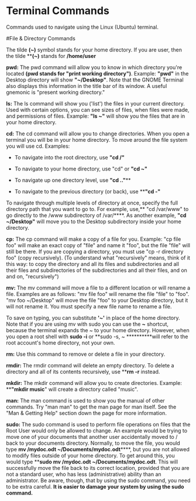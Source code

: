 # Terminal Commands
Commands used to navigate using the Linux (Ubuntu) terminal.

#File & Directory Commands

The tilde **(~)** symbol stands for your home directory. If you are user, then the tilde ****(~)** stands for **/home/user**

**pwd:** The pwd command will allow you to know in which directory you're located **(pwd stands for "print working directory")**. Example: **"pwd"** in the Desktop directory will show **"~/Desktop"**. Note that the GNOME Terminal also displays this information in the title bar of its window. A useful gnemonic is "present working directory."

**ls:** The ls command will show you ('list') the files in your current directory. Used with certain options, you can see sizes of files, when files were made, and permissions of files. Example: **"ls ~"** will show you the files that are in your home directory.

**cd:** The cd command will allow you to change directories. When you open a terminal you will be in your home directory. To move around the file system you will use cd. Examples:

+ To navigate into the root directory, use **"cd /"**

+ To navigate to your home directory, use "cd" or **"cd ~"**

+ To navigate up one directory level, use **"cd .."****

+ To navigate to the previous directory (or back), use ****"cd -"**

To navigate through multiple levels of directory at once, specify the full directory path that you want to go to. For example, use,** "cd /var/www" to go directly to the /www subdirectory of /var/****. As another example, **"cd ~/Desktop"** will move you to the Desktop subdirectory inside your home directory.

**cp:** The cp command will make a copy of a file for you. Example: "cp file foo" will make an exact copy of "file" and name it "foo", but the file "file" will still be there. If you are copying a directory, you must use "cp -r directory foo" (copy recursively). (To understand what "recursively" means, think of it this way: to copy the directory and all its files and subdirectories and all their files and subdirectories of the subdirectories and all their files, and on and on, "recursively")

**mv:** The mv command will move a file to a different location or will rename a file. Examples are as follows: "mv file foo" will rename the file "file" to "foo". "mv foo ~/Desktop" will move the file "foo" to your Desktop directory, but it will not rename it. You must specify a new file name to rename a file.

To save on typing, you can substitute **'~'** in place of the home directory.
Note that if you are using mv with sudo you can use the **~** shortcut, because the terminal expands the ~ to your home directory. However, when you open a root shell with **sudo -i** or **sudo -s, ~ **********will refer to the root account's home directory, not your own.

**rm:** Use this command to remove or delete a file in your directory.

**rmdir:** The rmdir command will delete an empty directory. To delete a directory and all of its contents recursively, use ********rm -r****** instead.

**mkdir:** The mkdir command will allow you to create directories. Example: ****"mkdir music**" will create a directory called "music".

**man:** The man command is used to show you the manual of other commands. Try "man man" to get the man page for man itself. See the "Man & Getting Help" section down the page for more information.

**sudo:** The sudo command is used to perform file operations on files that the Root User would only be allowed to change. An example would be trying to move one of your documents that another user accidentally moved to / back to your documents directory. Normally, to move the file, you would type **mv /mydoc.odt ~/Documents/mydoc.odt******, but you are not allowed to modify files outside of your home directory. To get around this, you would type ****sudo mv /mydoc.odt ~/Documents/mydoc.odt**. This will successfully move the file back to its correct location, provided that you are not a standard user, who has less (administrative) ability than an administrator. Be aware, though, that by using the sudo command, you need to be extra careful. **It is easier to damage your system by using the sudo command.**
